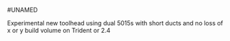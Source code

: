 #UNAMED

Experimental new toolhead using dual 5015s with short ducts and no loss of x or y build volume on Trident or 2.4

